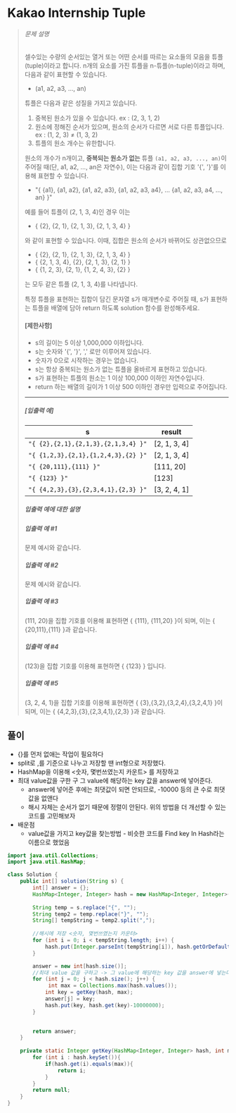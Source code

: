 # Kakao Internship Tuple

> ###### 문제 설명
>
> 셀수있는 수량의 순서있는 열거 또는 어떤 순서를 따르는 요소들의 모음을 튜플(tuple)이라고 합니다. n개의 요소를 가진 튜플을 n-튜플(n-tuple)이라고 하며, 다음과 같이 표현할 수 있습니다.
>
> - (a1, a2, a3, ..., an)
>
> 튜플은 다음과 같은 성질을 가지고 있습니다.
>
> 1. 중복된 원소가 있을 수 있습니다. ex : (2, 3, 1, 2)
> 2. 원소에 정해진 순서가 있으며, 원소의 순서가 다르면 서로 다른 튜플입니다. ex : (1, 2, 3) ≠ (1, 3, 2)
> 3. 튜플의 원소 개수는 유한합니다.
>
> 원소의 개수가 n개이고, **중복되는 원소가 없는** 튜플 `(a1, a2, a3, ..., an)`이 주어질 때(단, a1, a2, ..., an은 자연수), 이는 다음과 같이 집합 기호 '{', '}'를 이용해 표현할 수 있습니다.
>
> - "{ {a1}, {a1, a2}, {a1, a2, a3}, {a1, a2, a3, a4}, ... {a1, a2, a3, a4, ..., an} }"
>
> 예를 들어 튜플이 (2, 1, 3, 4)인 경우 이는
>
> - { {2}, {2, 1}, {2, 1, 3}, {2, 1, 3, 4} }
>
> 와 같이 표현할 수 있습니다. 이때, 집합은 원소의 순서가 바뀌어도 상관없으므로
>
> - { {2}, {2, 1}, {2, 1, 3}, {2, 1, 3, 4} }
> - { {2, 1, 3, 4}, {2}, {2, 1, 3}, {2, 1} }
> - { {1, 2, 3}, {2, 1}, {1, 2, 4, 3}, {2} }
>
> 는 모두 같은 튜플 (2, 1, 3, 4)를 나타냅니다.
>
> 특정 튜플을 표현하는 집합이 담긴 문자열 s가 매개변수로 주어질 때, s가 표현하는 튜플을 배열에 담아 return 하도록 solution 함수를 완성해주세요.
>
> #### **[제한사항]**
>
> - s의 길이는 5 이상 1,000,000 이하입니다.
> - s는 숫자와 '{', '}', ',' 로만 이루어져 있습니다.
> - 숫자가 0으로 시작하는 경우는 없습니다.
> - s는 항상 중복되는 원소가 없는 튜플을 올바르게 표현하고 있습니다.
> - s가 표현하는 튜플의 원소는 1 이상 100,000 이하인 자연수입니다.
> - return 하는 배열의 길이가 1 이상 500 이하인 경우만 입력으로 주어집니다.
>
> ------
>
> ##### **[입출력 예]**
>
> | s                                   | result       |
> | ----------------------------------- | ------------ |
> | `"{ {2},{2,1},{2,1,3},{2,1,3,4} }"` | [2, 1, 3, 4] |
> | `"{ {1,2,3},{2,1},{1,2,4,3},{2} }"` | [2, 1, 3, 4] |
> | `"{ {20,111},{111} }"`              | [111, 20]    |
> | `"{ {123} }"`                       | [123]        |
> | `"{ {4,2,3},{3},{2,3,4,1},{2,3} }"` | [3, 2, 4, 1] |
>
> ##### **입출력 예에 대한 설명**
>
> ##### **입출력 예 #1**
>
> 문제 예시와 같습니다.
>
> ##### **입출력 예 #2**
>
> 문제 예시와 같습니다.
>
> ##### **입출력 예 #3**
>
> (111, 20)을 집합 기호를 이용해 표현하면 { {111}, {111,20} }이 되며, 이는 { {20,111},{111} }과 같습니다.
>
> ##### **입출력 예 #4**
>
> (123)을 집합 기호를 이용해 표현하면 { {123} } 입니다.
>
> ##### **입출력 예 #5**
>
> (3, 2, 4, 1)을 집합 기호를 이용해 표현하면 { {3},{3,2},{3,2,4},{3,2,4,1} }이 되며, 이는 { {4,2,3},{3},{2,3,4,1},{2,3} }과 같습니다.

## 풀이

- {}를 먼저 없애는 작업이 필요하다
- split로 ,를 기준으로 나누고 저장할 땐 int형으로 저장했다.
- HashMap을 이용해 <숫자, 몇번쓰였는지 카운트> 를 저장하고
- 최대 value값을 구한 구 그 value에 해당하는 key 값을 answer에 넣어준다.
  - answer에 넣어준 후에는 최댓값이 되면 안되므로, -10000 등의 큰 수로 최댓값을 없앤다
  - 해시 자체는 순서가 없기 때문에 정렬이 안된다. 위의 방법을 더 개선할 수 있는 코드를 고민해보자
- 배운점
  - value값을 가지고 key값을 찾는방법 - 비슷한 코드를 Find key In Hash라는 이름으로 했었음

```java
import java.util.Collections;
import java.util.HashMap;

class Solution {
    public int[] solution(String s) {
        int[] answer = {};
        HashMap<Integer, Integer> hash = new HashMap<Integer, Integer>();
        
        String temp = s.replace("{", "");
        String temp2 = temp.replace("}", "");
        String[] tempString = temp2.split(",");
        
        //해시에 저장 <숫자, 몇번쓰였는지 카운터>
        for (int i = 0; i < tempString.length; i++) {
            hash.put(Integer.parseInt(tempString[i]), hash.getOrDefault(Integer.parseInt(tempString[i]), 1) + 1);
        }

        answer = new int[hash.size()];
        //최대 value 값을 구하고 -> 그 value에 해당하는 key 값을 answer에 넣는다.
        for (int j = 0; j < hash.size(); j++) {
             int max = Collections.max(hash.values());
            int key = getKey(hash, max);
            answer[j] = key;
            hash.put(key, hash.get(key)-10000000);
        }

        
        return answer;
    }
    
    private static Integer getKey(HashMap<Integer, Integer> hash, int max) {
        for (int i : hash.keySet()){
            if(hash.get(i).equals(max)){
                return i;
            }
        }
        return null;
    }
}
```

### 